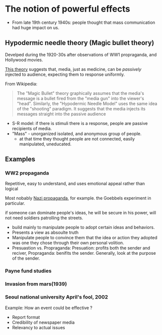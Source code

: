 # The notion of powerful effects

- From late 19th century 1940s: people thought that mass communication had huge impact on us.

  





## Hypodermic needle theory (Magic bullet theory)

Develped during the 1920-30s after observations of WW1 propraganda, and Hollywood movies.

[This theory](https://en.wikipedia.org/wiki/Hypodermic_needle_model) suggests that, media, just as medicine, can be *passively* injected to audience, expecting them to response uniformly. 

From Wikipedia:

> The "Magic Bullet" theory graphically assumes that the media's message is a bullet fired from the "media gun" into the viewer's "head". Similarly, the "Hypodermic Needle Model" uses the same idea of the 
> "shooting" paradigm. It suggests that the media injects its messages 
> straight into the passive audience

- S-R model: if there is stimuli there is a response, people are passive recipients of media. 
- "Mass" - unorganized isolated, and anonymous group of people. 
  - at that time they thought people are not connected, easily manipulated, uneducated. 



## Examples

### WW2 propaganda

Repetitive, easy to understand, and uses emotional appeal rather than logical

Most nobably [Nazi propaganda](https://en.wikipedia.org/wiki/Propaganda_in_Nazi_Germany), for example. the Goebbels experiment in particular.

if someone can dominate people's ideas, he will be secure in his power, will not need soldiers patrolling the streets.  

- build mainly to manipulate people to adopt certain ideas and behaviors. 
- Presents a view as absoulte truth
- Manipulate people to convince them that the idea or action they adopted was one they chose through their own personal volition.
- Presuastion vs. Propraganda:  Presuation: profits both the sender and reciver, Propraganda: benifits the sender. Generally, look at the purpose of the sender.



### Payne fund studies

### Invasion from mars(1939)

### Seoul national university April's fool, 2002



Example: How an event could be effective ? 

- Report format
- Credibility of newspaper media
- Relevancy to actual issues 
